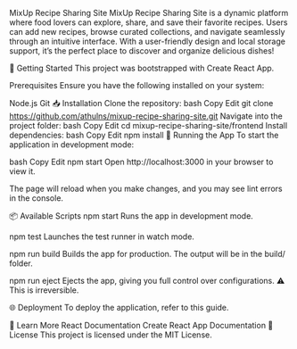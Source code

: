 MixUp Recipe Sharing Site
MixUp Recipe Sharing Site is a dynamic platform where food lovers can explore, share, and save their favorite recipes. Users can add new recipes, browse curated collections, and navigate seamlessly through an intuitive interface. With a user-friendly design and local storage support, it’s the perfect place to discover and organize delicious dishes!

🚀 Getting Started
This project was bootstrapped with Create React App.

Prerequisites
Ensure you have the following installed on your system:

Node.js
Git
📥 Installation
Clone the repository:
bash
Copy
Edit
git clone https://github.com/athulns/mixup-recipe-sharing-site.git
Navigate into the project folder:
bash
Copy
Edit
cd mixup-recipe-sharing-site/frontend
Install dependencies:
bash
Copy
Edit
npm install
🏃 Running the App
To start the application in development mode:

bash
Copy
Edit
npm start
Open http://localhost:3000 in your browser to view it.

The page will reload when you make changes, and you may see lint errors in the console.

📦 Available Scripts
npm start
Runs the app in development mode.

npm test
Launches the test runner in watch mode.

npm run build
Builds the app for production. The output will be in the build/ folder.

npm run eject
Ejects the app, giving you full control over configurations. ⚠️ This is irreversible.

🌐 Deployment
To deploy the application, refer to this guide.

📖 Learn More
React Documentation
Create React App Documentation
📝 License
This project is licensed under the MIT License.
